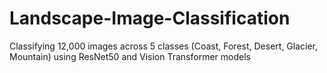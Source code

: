 # Landscape-Image-Classification
Classifying 12,000 images across 5 classes (Coast, Forest, Desert, Glacier, Mountain) using ResNet50 and Vision Transformer models
